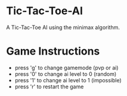 # Tic-Tac-Toe-AI

A Tic-Tac-Toe AI using the minimax algorithm.

# Game Instructions

- press 'g' to change gamemode (pvp or ai)
- press '0' to change ai level to 0 (random)
- press '1' to change ai level to 1 (impossible)
- press 'r' to restart the game

